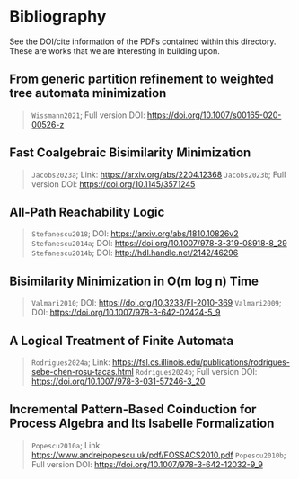 # Bibliography
See the DOI/cite information of the PDFs contained within this directory. These are works that we are interesting in building upon.

## From generic partition refinement to weighted tree automata minimization
> `Wissmann2021`; Full version DOI: https://doi.org/10.1007/s00165-020-00526-z

## Fast Coalgebraic Bisimilarity Minimization
> `Jacobs2023a`; Link: https://arxiv.org/abs/2204.12368
> `Jacobs2023b`; Full version DOI: https://doi.org/10.1145/3571245

## All-Path Reachability Logic
> `Stefanescu2018`; DOI: https://arxiv.org/abs/1810.10826v2
> `Stefanescu2014a`; DOI: https://doi.org/10.1007/978-3-319-08918-8_29
> `Stefanescu2014b`; DOI: http://hdl.handle.net/2142/46296

## Bisimilarity Minimization in O(m log n) Time
> `Valmari2010`; DOI: https://doi.org/10.3233/FI-2010-369
> `Valmari2009`; DOI: https://doi.org/10.1007/978-3-642-02424-5_9

## A Logical Treatment of Finite Automata
> `Rodrigues2024a`; Link: https://fsl.cs.illinois.edu/publications/rodrigues-sebe-chen-rosu-tacas.html
> `Rodrigues2024b`; Full version DOI: https://doi.org/10.1007/978-3-031-57246-3_20

## Incremental Pattern-Based Coinduction for Process Algebra and Its Isabelle Formalization
> `Popescu2010a`; Link: https://www.andreipopescu.uk/pdf/FOSSACS2010.pdf
> `Popescu2010b`; Full version DOI: https://doi.org/10.1007/978-3-642-12032-9_9